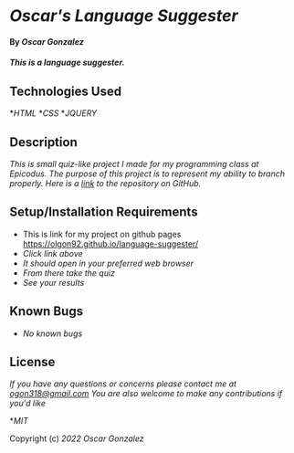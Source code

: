 # _Oscar's Language Suggester_

#### By _**Oscar Gonzalez**_

#### _This is a language suggester._

## Technologies Used

*_HTML_
*_CSS_
*_JQUERY_

## Description

_This is small quiz-like project I made for my programming class at Epicodus. The purpose of this project is to represent my ability to branch properly. Here is a [link](https://github.com/OLGON92/language-suggester) to the repository on GitHub._

## Setup/Installation Requirements
* This is link for my project on github pages https://olgon92.github.io/language-suggester/
* _Click link above_
* _It should open in your preferred web browser_
* _From there take the quiz_
* _See your results_

## Known Bugs

* _No known bugs_

## License

_If you have any questions or concerns please contact me at ogon318@gmail.com
You are also welcome to make any contributions if you'd like_

*_MIT_

Copyright (c) _2022_ _Oscar Gonzalez_